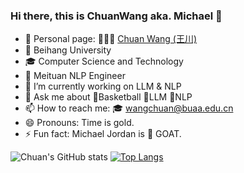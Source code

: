 ### Hi there, this is ChuanWang aka. Michael 👋 

- 📄 Personal page: 🧑🏻‍🎓 [Chuan Wang (王川)](https://buaachuanwang.github.io/) 
- 🏫 Beihang University
- 🎓 Computer Science and Technology
- 💼 Meituan NLP Engineer
- 🔭 I’m currently working on LLM & NLP
- 💬 Ask me about 🏀Basketball 🤖LLM 📃NLP
- 📫 How to reach me: 🎓 wangchuan@buaa.edu.cn
- 😄 Pronouns: Time is gold.
- ⚡ Fun fact: Michael Jordan is 🐐 GOAT.

![Chuan's GitHub stats](https://github-readme-stats.vercel.app/api?username=BUAAChuanWang&show_icons=true)
[![Top Langs](https://github-readme-stats.vercel.app/api/top-langs/?username=BUAAChuanWang)](https://github.com/Christmas/github-readme-stats)



<!--
**BUAAChuanWang/BUAAChuanWang** is a ✨ _special_ ✨ repository because its `README.md` (this file) appears on your GitHub profile.

Here are some ideas to get you started:

- 🔭 I’m currently working on ...
- 🌱 I’m currently learning ...
- 👯 I’m looking to collaborate on ...
- 🤔 I’m looking for help with ...
- 💬 Ask me about ...
- 📫 How to reach me: ...
- 😄 Pronouns: ...
- ⚡ Fun fact: ...
-->
